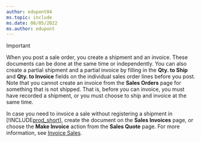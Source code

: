 ```yaml
---
author: edupont04
ms.topic: include
ms.date: 08/05/2022
ms.author: edupont
---
```

> [!IMPORTANT]
> When you post a sale order, you create a shipment and an invoice. These documents can be done at the same time or independently. You can also create a partial shipment and a partial invoice by filling in the **Qty. to Ship** and **Qty. to Invoice** fields on the individual sales order lines before you post. Note that you cannot create an invoice from the **Sales Orders** page for something that is not shipped. That is, before you can invoice, you must have recorded a shipment, or you must choose to ship and invoice at the same time.
>
> In case you need to invoice a sale without registering a shipment in [!INCLUDE[prod_short](prod_short.md)], create the document on the **Sales Invoices** page, or choose the **Make Invoice** action from the **Sales Quote** page. For more information, see [Invoice Sales](../sales-how-invoice-sales.md).